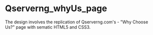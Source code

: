 # Qserverng_whyUs_page
 The design involves the replication of Qserverng.com's - "Why Choose Us?" page with sematic HTML5 and CSS3.
